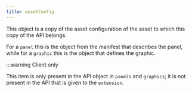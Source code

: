```yaml
---
title: assetConfig
---
```


This object is a copy of the asset configuration of the asset to which this copy
of the API belongs.

For a `panel` this is the object from the manifest that describes the panel,
while for a `graphic` this is the object that defines the graphic.

:::warning Client only

This item is only present in the API object in `panels` and `graphics`; it is
not present in the API that is given to the `extension`.
